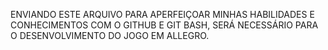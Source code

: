 ENVIANDO ESTE ARQUIVO PARA APERFEIÇOAR MINHAS HABILIDADES E CONHECIMENTOS COM O GITHUB E GIT BASH, SERÁ NECESSÁRIO PARA O DESENVOLVIMENTO DO JOGO EM ALLEGRO.